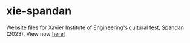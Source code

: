 # xie-spandan
Website files for Xavier Institute of Engineering's cultural fest, Spandan (2023).
View now [here!](https://xiefest.com/)
